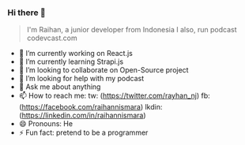 ### Hi there 👋
> I'm Raihan, a junior developer from Indonesia I also, run podcast codevcast.com

- 🔭 I’m currently working on React.js
- 🌱 I’m currently learning Strapi.js
- 👯 I’m looking to collaborate on Open-Source project
- 🤔 I’m looking for help with my podcast
- 💬 Ask me about anything
- 📫 How to reach me: tw: (https://twitter.com/rayhan_nj) fb: (https://facebook.com/raihannismara) lkdin: (https://linkedin.com/in/raihannismara)
- 😄 Pronouns: He
- ⚡ Fun fact: pretend to be a programmer
